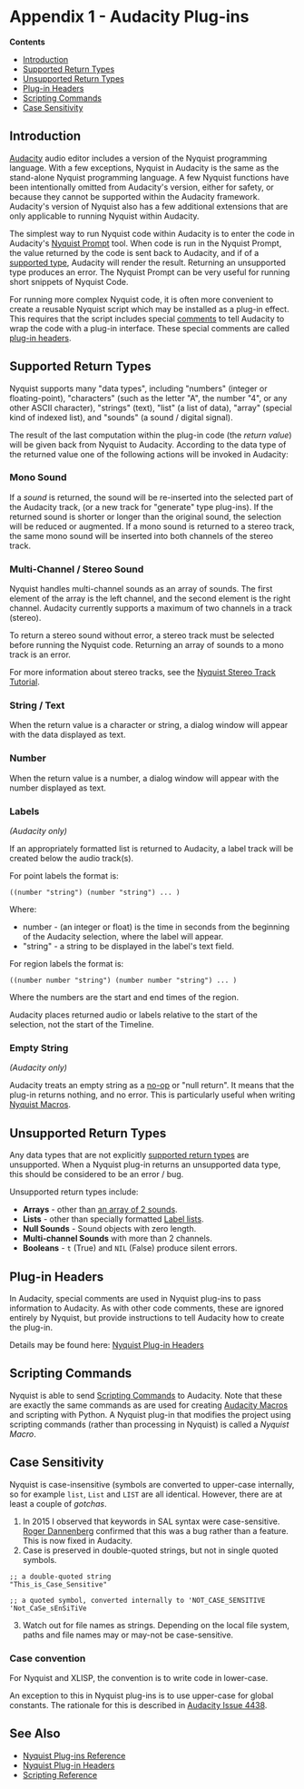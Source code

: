 # Appendix 1 - Audacity Plug-ins

**Contents**
* [Introduction](Introduction)
* [Supported Return Types](Supported_Return_Types)
* [Unsupported Return Types](Unsupported_Return_Types)
* [Plug-in Headers](Plug-in_Headers)
* [Scripting Commands](Scripting_Commands)
* [Case Sensitivity](Case_Sensitivity)


## Introduction

[Audacity](https://audacityteam.org) audio editor includes a version of the Nyquist programming language.
With a few exceptions, Nyquist in Audacity is the same as the stand-alone Nyquist programming language. A
few Nyquist functions have been intentionally omitted from Audacity's version, either for safety, or
because they cannot be supported within the Audacity framework. Audacity's version of Nyquist also has
a few additional extensions that are only applicable to running Nyquist within Audacity.

The simplest way to run Nyquist code within Audacity is to enter the code in Audacity's
[Nyquist Prompt](https://manual.audacityteam.org/man/nyquist_prompt.html) tool. When code is run in the
Nyquist Prompt, the value returned by the code is sent back to Audacity, and if of a
[supported type](Supported_Return_Types), Audacity will render the result. Returning an unsupported type
produces an error. The Nyquist Prompt can be very useful for running short snippets of Nyquist Code.

For running more complex Nyquist code, it is often more convenient to create a reusable Nyquist script which
may be installed as a plug-in effect. This requires that the script includes special
[comments](Spacing_and_Indentation#comments) to tell Audacity to wrap the code with a plug-in interface.
These special comments are called [plug-in headers](Plug-in_Headers).


## Supported Return Types

Nyquist supports many "data types", including "numbers" (integer or floating-point), "characters"
(such as the letter "A", the number "4", or any other ASCII character), "strings" (text), "list" (a list of data),
"array" (special kind of indexed list), and "sounds" (a sound / digital signal).

The result of the last computation within the plug-in code (the _return value_) will be given back from Nyquist
to Audacity. According to the data type of the returned value one of the following actions will be invoked in Audacity:

### Mono Sound

If a _sound_ is returned, the sound will be re-inserted into the selected part of the Audacity track,
(or a new track for "generate" type plug-ins). If the returned sound is shorter or longer than the original sound,
the selection will be reduced or augmented. If a mono sound is returned to a stereo track, the same mono sound will
be inserted into both channels of the stereo track.

### Multi-Channel / Stereo Sound

Nyquist handles multi-channel sounds as an array of sounds. The first element of the array is the left channel,
and the second element is the right channel. Audacity currently supports a maximum of two channels in a track (stereo).

To return a stereo sound without error, a stereo track must be selected before running the Nyquist code.
Returning an array of sounds to a mono track is an error.

For more information about stereo tracks, see the
[Nyquist Stereo Track Tutorial](https://web.archive.org/web/20230405140615/https://wiki.audacityteam.org/wiki/Nyquist_Stereo_Track_Tutorial).

### String / Text

When the return value is a character or string, a dialog window will appear with the data displayed as text.

### Number

When the return value is a number, a dialog window will appear with the number displayed as text.

### Labels
_(Audacity only)_

If an appropriately formatted list is returned to Audacity, a label track will be created below the audio track(s).

For point labels the format is:
```
((number "string") (number "string") ... )
```
Where:
* number - (an integer or float) is the time in seconds from the beginning of the Audacity selection, where the label will appear.
* "string" - a string to be displayed in the label's text field.

For region labels the format is:
```
((number number "string") (number number "string") ... )
```
Where the numbers are the start and end times of the region.

Audacity places returned audio or labels relative to the start of the selection, not the start of the Timeline.

### Empty String
_(Audacity only)_

Audacity treats an empty string as a [no-op](https://en.wikipedia.org/wiki/NOP_(code)) or "null return".
It means that the plug-in returns nothing, and no error. This is particularly useful when writing
[Nyquist Macros](Scripting_Commands).


## Unsupported Return Types

Any data types that are not explicitly [supported return types](Supported_Return_Types) are unsupported.
When a Nyquist plug-in returns an unsupported data type, this should be considered to be an error / bug.

Unsupported return types include:
* **Arrays** - other than [an array of 2 sounds](Multi-Channel_/_Stereo_Sound).
* **Lists** - other than specially formatted [Label lists](Labels).
* **Null Sounds** - Sound objects with zero length.
* **Multi-channel Sounds** with more than 2 channels.
* **Booleans** - `t` (True) and `NIL` (False) produce silent errors.


## Plug-in Headers

In Audacity, special comments are used in Nyquist plug-ins to pass information to Audacity.
As with other code comments, these are ignored entirely by Nyquist, but provide instructions to tell Audacity how
to create the plug-in.

Details may be found here: [Nyquist Plug-in Headers](https://web.archive.org/web/20230405012530/https://wiki.audacityteam.org/wiki/Nyquist_Plug-in_Headers)


## Scripting Commands

Nyquist is able to send [Scripting Commands](https://manual.audacityteam.org/man/scripting.html) to Audacity.
Note that these are exactly the same commands as are used for creating [Audacity Macros](https://manual.audacityteam.org/man/macros.html)
and scripting with Python. A Nyquist plug-in that modifies the project using scripting commands (rather than
processing in Nyquist) is called a _Nyquist Macro_.


## Case Sensitivity

Nyquist is case-insensitive (symbols are converted to upper-case internally, so for example `list`, `List` and `LIST` are
all identical. However, there are at least a couple of _gotchas_.

1. In 2015 I observed that keywords in SAL syntax were case-sensitive.
[Roger Dannenberg](https://www.cs.cmu.edu/~rbd/) confirmed that this was a bug rather than a feature.
This is now fixed in Audacity.
2. Case is preserved in double-quoted strings, but not in single quoted symbols.
```
;; a double-quoted string
"This_is_Case_Sensitive"

;; a quoted symbol, converted internally to 'NOT_CASE_SENSITIVE
'Not_CaSe_sEnSiTiVe
```
3. Watch out for file names as strings. Depending on the local file system, paths and file names
may or may-not be case-sensitive.

### Case convention

For Nyquist and XLISP, the convention is to write code in lower-case.

An exception to this in Nyquist plug-ins is to use upper-case for global constants.
The rationale for this is described in [Audacity Issue 4438](https://github.com/audacity/audacity/issues/4438).


## See Also

* [Nyquist Plug-ins Reference](https://web.archive.org/web/20230405064412/https://wiki.audacityteam.org/wiki/Nyquist_Plug-ins_Reference#Return_Values)
* [Nyquist Plug-in Headers](https://web.archive.org/web/20230405012530/https://wiki.audacityteam.org/wiki/Nyquist_Plug-in_Headers)
* [Scripting Reference](https://manual.audacityteam.org/man/scripting_reference.html)
